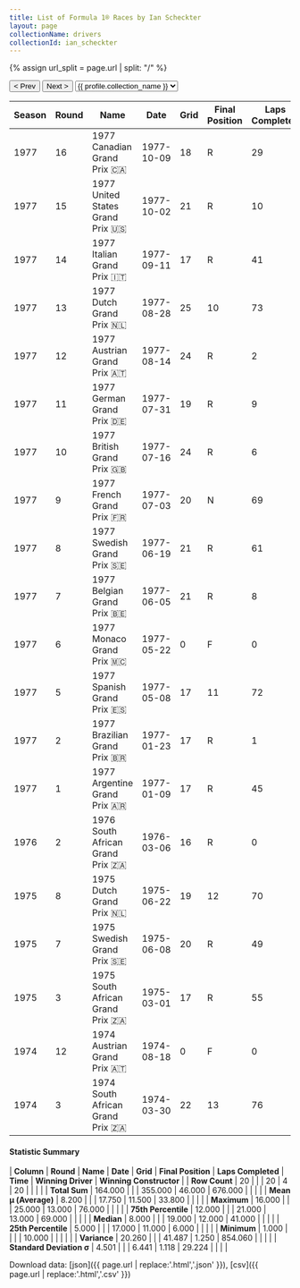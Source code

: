 ```yaml
---
title: List of Formula 1® Races by Ian Scheckter
layout: page
collectionName: drivers
collectionId: ian_scheckter
---
```


{% assign url_split = page.url | split: "/" %}
<div id="collection-navigation">
<button onclick="selector.options[selector.selectedIndex-1].value && (window.location = selector.options[selector.selectedIndex-1].value);">&lt; Prev</button>
<button onclick="selector.options[selector.selectedIndex+1].value && (window.location = selector.options[selector.selectedIndex+1].value);">Next &gt;</button>
<select id="selector" onchange="this.options[this.selectedIndex].value && (window.location = this.options[this.selectedIndex].value);">
  {% for collectionId in site.data[page.collectionName].refs %}
    {% if collectionId == page.collectionId %}
      {% assign selected = "selected" %}
    {% else %}
      {% assign selected = "" %}
    {% endif %}
    {% assign profile = site.data[page.collectionName][collectionId].profile %}
    <option value="/f1/{{ page.collectionName }}/{{ collectionId }}/{{ url_split[4] }}" {{ selected }}>{{ profile.collection_name }}</option>
  {% endfor %}
</select>
</div>

| Season | Round | Name | Date | Grid | Final Position | Laps Completed | Time | Winning Driver | Winning Constructor |
|--|--|--|--|--|--|--|--|--|--|
| 1977 | 16 | 1977 Canadian Grand Prix 🇨🇦 | 1977-10-09 | 18 | R | 29 |   | Jody Scheckter 🇿🇦 | Wolf 🇨🇦 |
| 1977 | 15 | 1977 United States Grand Prix 🇺🇸 | 1977-10-02 | 21 | R | 10 |   | James Hunt 🇬🇧 | McLaren 🇬🇧 |
| 1977 | 14 | 1977 Italian Grand Prix 🇮🇹 | 1977-09-11 | 17 | R | 41 |   | Mario Andretti 🇺🇸 | Team Lotus 🇬🇧 |
| 1977 | 13 | 1977 Dutch Grand Prix 🇳🇱 | 1977-08-28 | 25 | 10 | 73 |   | Niki Lauda 🇦🇹 | Ferrari 🇮🇹 |
| 1977 | 12 | 1977 Austrian Grand Prix 🇦🇹 | 1977-08-14 | 24 | R | 2 |   | Alan Jones 🇦🇺 | Shadow 🇬🇧 |
| 1977 | 11 | 1977 German Grand Prix 🇩🇪 | 1977-07-31 | 19 | R | 9 |   | Niki Lauda 🇦🇹 | Ferrari 🇮🇹 |
| 1977 | 10 | 1977 British Grand Prix 🇬🇧 | 1977-07-16 | 24 | R | 6 |   | James Hunt 🇬🇧 | McLaren 🇬🇧 |
| 1977 | 9 | 1977 French Grand Prix 🇫🇷 | 1977-07-03 | 20 | N | 69 |   | Mario Andretti 🇺🇸 | Team Lotus 🇬🇧 |
| 1977 | 8 | 1977 Swedish Grand Prix 🇸🇪 | 1977-06-19 | 21 | R | 61 |   | Jacques Laffite 🇫🇷 | Ligier 🇫🇷 |
| 1977 | 7 | 1977 Belgian Grand Prix 🇧🇪 | 1977-06-05 | 21 | R | 8 |   | Gunnar Nilsson 🇸🇪 | Team Lotus 🇬🇧 |
| 1977 | 6 | 1977 Monaco Grand Prix 🇲🇨 | 1977-05-22 | 0 | F | 0 |   | Jody Scheckter 🇿🇦 | Wolf 🇨🇦 |
| 1977 | 5 | 1977 Spanish Grand Prix 🇪🇸 | 1977-05-08 | 17 | 11 | 72 |   | Mario Andretti 🇺🇸 | Team Lotus 🇬🇧 |
| 1977 | 2 | 1977 Brazilian Grand Prix 🇧🇷 | 1977-01-23 | 17 | R | 1 |   | Carlos Reutemann 🇦🇷 | Ferrari 🇮🇹 |
| 1977 | 1 | 1977 Argentine Grand Prix 🇦🇷 | 1977-01-09 | 17 | R | 45 |   | Jody Scheckter 🇿🇦 | Wolf 🇨🇦 |
| 1976 | 2 | 1976 South African Grand Prix 🇿🇦 | 1976-03-06 | 16 | R | 0 |   | Niki Lauda 🇦🇹 | Ferrari 🇮🇹 |
| 1975 | 8 | 1975 Dutch Grand Prix 🇳🇱 | 1975-06-22 | 19 | 12 | 70 |   | James Hunt 🇬🇧 | Hesketh 🇬🇧 |
| 1975 | 7 | 1975 Swedish Grand Prix 🇸🇪 | 1975-06-08 | 20 | R | 49 |   | Niki Lauda 🇦🇹 | Ferrari 🇮🇹 |
| 1975 | 3 | 1975 South African Grand Prix 🇿🇦 | 1975-03-01 | 17 | R | 55 |   | Jody Scheckter 🇿🇦 | Tyrrell 🇬🇧 |
| 1974 | 12 | 1974 Austrian Grand Prix 🇦🇹 | 1974-08-18 | 0 | F | 0 |   | Carlos Reutemann 🇦🇷 | Brabham 🇬🇧 |
| 1974 | 3 | 1974 South African Grand Prix 🇿🇦 | 1974-03-30 | 22 | 13 | 76 |   | Carlos Reutemann 🇦🇷 | Brabham 🇬🇧 |

#### Statistic Summary

| **Column** | **Round** | **Name** | **Date** | **Grid** | **Final Position** | **Laps Completed** | **Time** | **Winning Driver** | **Winning Constructor** |
| **Row Count** | 20 |  |  | 20 | 4 | 20 |  |  |  |
| **Total Sum** | 164.000 |  |  | 355.000 | 46.000 | 676.000 |  |  |  |
| **Mean μ (Average)** | 8.200 |  |  | 17.750 | 11.500 | 33.800 |  |  |  |
| **Maximum** | 16.000 |  |  | 25.000 | 13.000 | 76.000 |  |  |  |
| **75th Percentile** | 12.000 |  |  | 21.000 | 13.000 | 69.000 |  |  |  |
| **Median** | 8.000 |  |  | 19.000 | 12.000 | 41.000 |  |  |  |
| **25th Percentile** | 5.000 |  |  | 17.000 | 11.000 | 6.000 |  |  |  |
| **Minimum** | 1.000 |  |  |  | 10.000 |  |  |  |  |
| **Variance** | 20.260 |  |  | 41.487 | 1.250 | 854.060 |  |  |  |
| **Standard Deviation σ** | 4.501 |  |  | 6.441 | 1.118 | 29.224 |  |  |  |

Download data: [json]({{ page.url | replace:'.html','.json' }}), [csv]({{ page.url | replace:'.html','.csv' }})
